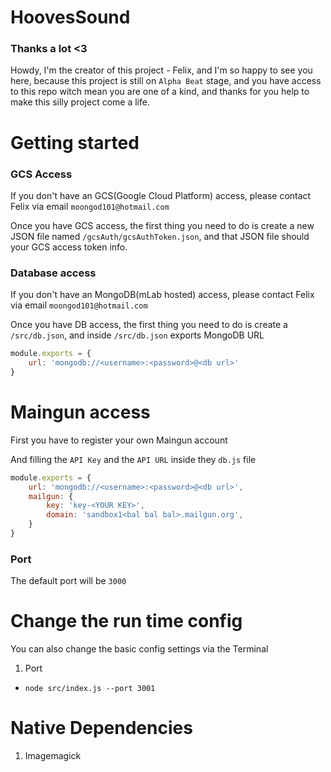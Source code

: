 # HoovesSound

### Thanks a lot <3

Howdy, I'm the creator of this project - Felix, 
and I'm so happy to see you here, 
because this project is still on `Alpha Beat` stage, 
and you have access to this repo witch mean you are one of a kind, 
and thanks for you help to make this silly project come a life.

# Getting started

### GCS Access

If you don't have an GCS(Google Cloud Platform) access, please contact Felix via email `moongod101@hotmail.com`

Once you have GCS access, the first thing you need to do is create a new JSON file named `/gcsAuth/gcsAuthToken.json`, and that JSON file should your GCS access token info.

### Database access

If you don't have an MongoDB(mLab hosted) access, please contact Felix via email `moongod101@hotmail.com`

Once you have DB access, the first thing you need to do is create a `/src/db.json`, and inside `/src/db.json` exports MongoDB URL

```javascript
module.exports = {
    url: 'mongodb://<username>:<password>@<db url>'
}
````

# Maingun access
First you have to register your own Maingun account

And filling the `API Key` and the `API URL` inside they `db.js` file

```javascript
module.exports = {
    url: 'mongodb://<username>:<password>@<db url>',
    mailgun: {
        key: 'key-<YOUR KEY>',
        domain: 'sandbox1<bal bal bal>.mailgun.org',
    }
}
````


### Port

The default port will be `3000`


# Change the run time config

You can also change the basic config settings via the Terminal

1. Port
  * `node src/index.js --port 3001`
  
# Native Dependencies
1. Imagemagick